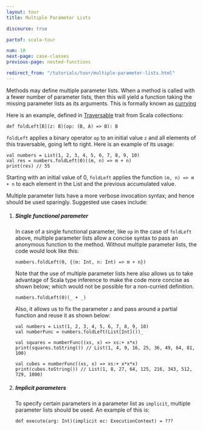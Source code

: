 ```yaml
---
layout: tour
title: Multiple Parameter Lists

discourse: true

partof: scala-tour

num: 10
next-page: case-classes
previous-page: nested-functions

redirect_from: "/tutorials/tour/multiple-parameter-lists.html"
---
```


Methods may define multiple parameter lists. When a method is called with a fewer number of parameter lists, then this will yield a function taking the missing parameter lists as its arguments. This is formally known as [currying](https://en.wikipedia.org/wiki/Currying)

Here is an example, defined in [Traversable](/overviews/collections/trait-traversable.html) trait from Scala collections:

```
def foldLeft[B](z: B)(op: (B, A) => B): B
```

`foldLeft` applies a binary operator `op` to an initial value `z` and all elements of this traversable, going left to right. Here is an example of its usage:

```tut
val numbers = List(1, 2, 3, 4, 5, 6, 7, 8, 9, 10)
val res = numbers.foldLeft(0)((m, n) => m + n)
print(res) // 55
```

Starting with an initial value of 0, `foldLeft` applies the function `(m, n) => m + n` to each element in the List and the previous accumulated value.

Multiple parameter lists have a more verbose invocation syntax; and hence should be used sparingly. Suggested use cases include:

1. ##### Single functional parameter
    In case of a single functional parameter, like `op` in the case of `foldLeft` above, multiple parameter lists allow a concise syntax to pass an anonymous function to the method. Without multiple parameter lists, the code would look like this:
    ```
    numbers.foldLeft(0, {(m: Int, n: Int) => m + n})
    ```
    Note that the use of multiple parameter lists here also allows us to take advantage of Scala type inference to make the code more concise as shown below; which would not be possible for a non-curried definition.
    
    ```
    numbers.foldLeft(0)(_ + _)
    ```
    
    Also, it allows us to fix the parameter `z` and pass around a partial function and reuse it as shown below:
    ```tut
    val numbers = List(1, 2, 3, 4, 5, 6, 7, 8, 9, 10)
    val numberFunc = numbers.foldLeft(List[Int]())_

    val squares = numberFunc((xs, x) => xs:+ x*x)
    print(squares.toString()) // List(1, 4, 9, 16, 25, 36, 49, 64, 81, 100)
    
    val cubes = numberFunc((xs, x) => xs:+ x*x*x)
    print(cubes.toString()) // List(1, 8, 27, 64, 125, 216, 343, 512, 729, 1000)
    ```

2. ##### Implicit parameters
    To specify certain parameters in a parameter list as `implicit`, multiple parameter lists should be used. An example of this is:

    ```
    def execute(arg: Int)(implicit ec: ExecutionContext) = ???
    ```
    